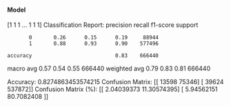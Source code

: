 #### Model
[1 1 1 ... 1 1 1]
Classification Report:
              precision    recall  f1-score   support

           0       0.26      0.15      0.19     88944
           1       0.88      0.93      0.90    577496

    accuracy                           0.83    666440
   macro avg       0.57      0.54      0.55    666440
weighted avg       0.79      0.83      0.81    666440

Accuracy: 0.8274863453574215
Confusion Matrix:
[[ 13598  75346]
 [ 39624 537872]]
Confusion Matrix (%):
[[ 2.04039373 11.30574395]
 [ 5.94562151 80.7082408 ]]
